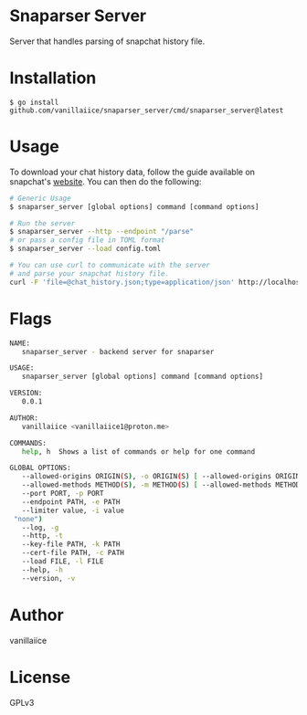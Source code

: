 # Snaparser Server

Server that handles parsing of snapchat history file. 

# Installation

```
$ go install github.com/vanillaiice/snaparser_server/cmd/snaparser_server@latest
```

# Usage

To download your chat history data, follow the guide available on snapchat's 
[website](https://help.snapchat.com/hc/en-us/articles/7012305371156-How-do-I-download-my-data-from-Snapchat-). 
You can then do the following:

```sh
# Generic Usage
$ snaparser_server [global options] command [command options]

# Run the server
$ snaparser_server --http --endpoint "/parse"
# or pass a config file in TOML format
$ snaparser_server --load config.toml

# You can use curl to communicate with the server
# and parse your snapchat history file.
curl -F 'file=@chat_history.json;type=application/json' http://localhost:8888/parse -o chats.zip
```

# Flags

```sh
NAME:
   snaparser_server - backend server for snaparser

USAGE:
   snaparser_server [global options] command [command options]

VERSION:
   0.0.1

AUTHOR:
   vanillaiice <vanillaiice1@proton.me>

COMMANDS:
   help, h  Shows a list of commands or help for one command

GLOBAL OPTIONS:
   --allowed-origins ORIGIN(S), -o ORIGIN(S) [ --allowed-origins ORIGIN(S), -o ORIGIN(S) ]  allow ORIGIN(S)
   --allowed-methods METHOD(S), -m METHOD(S) [ --allowed-methods METHOD(S), -m METHOD(S) ]  allow METHOD(S) (default: "POST")
   --port PORT, -p PORT                                                                     listen on PORT (default: 8888)
   --endpoint PATH, -e PATH                                                                 upload endpoint PATH (default: "/upload")
   --limiter value, -i value                                                                HTTP rate limiter type (none, lenient, normal, strict) (default:
 "none")
   --log, -g                                                                                enable logging (default: false)
   --http, -t                                                                               use HTTP instead of HTTPS (default: false)
   --key-file PATH, -k PATH                                                                 SSL secret key file PATH
   --cert-file PATH, -c PATH                                                                SSL certificate file PATH
   --load FILE, -l FILE                                                                     load TOML configuration from FILE
   --help, -h                                                                               show help
   --version, -v                                                                            print the version
```

# Author

vanillaiice

# License

GPLv3
